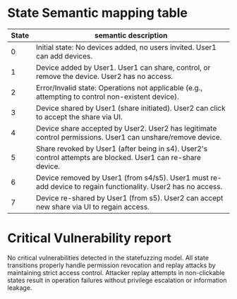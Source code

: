 

# State Semantic mapping table
State | semantic description
-----|---------
0 | Initial state: No devices added, no users invited. User1 can add devices.
1 | Device added by User1. User1 can share, control, or remove the device. User2 has no access.
2 | Error/Invalid state: Operations not applicable (e.g., attempting to control non-existent device).
3 | Device shared by User1 (share initiated). User2 can click to accept the share via UI.
4 | Device share accepted by User2. User2 has legitimate control permissions. User1 can unshare/remove device.
5 | Share revoked by User1 (after being in s4). User2's control attempts are blocked. User1 can re-share device.
6 | Device removed by User1 (from s4/s5). User1 must re-add device to regain functionality. User2 has no access.
7 | Device re-shared by User1 (from s5). User2 can accept new share via UI to regain access.

# Critical Vulnerability report
No critical vulnerabilities detected in the statefuzzing model. All state transitions properly handle permission revocation and replay attacks by maintaining strict access control. Attacker replay attempts in non-clickable states result in operation failures without privilege escalation or information leakage.